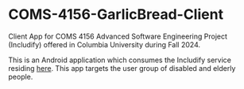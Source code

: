 # COMS-4156-GarlicBread-Client
Client App for COMS 4156 Advanced Software Engineering Project (Includify) offered in Columbia University during Fall 2024.

This is an Android application which consumes the Includify service residing [here](https://github.com/Aditi-Chowdhuri/COMSW4156-GarlicBread).
This app targets the user group of disabled and elderly people.